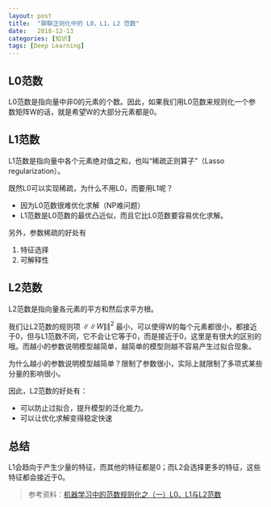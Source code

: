 ```yaml
---
layout: post
title:  "聊聊正则化中的 L0，L1，L2 范数"
date:   2018-12-13
categories: [知识]
tags: [Deep Learning]
---
```



## L0范数
L0范数是指向量中非0的元素的个数。因此，如果我们用L0范数来规则化一个参数矩阵W的话，就是希望W的大部分元素都是0。

## L1范数
L1范数是指向量中各个元素绝对值之和，也叫“稀疏正则算子”（Lasso regularization）。

既然L0可以实现稀疏，为什么不用L0，而要用L1呢？
* 因为L0范数很难优化求解（NP难问题）
* L1范数是L0范数的最优凸近似，而且它比L0范数要容易优化求解。

另外，参数稀疏的好处有
1. 特征选择
2. 可解释性

## L2范数
L2范数是指向量各元素的平方和然后求平方根。

我们让L2范数的规则项 $\|\|W\|\|^2$ 最小，可以使得W的每个元素都很小，都接近于0，但与L1范数不同，它不会让它等于0，而是接近于0，这里是有很大的区别的哦。而越小的参数说明模型越简单，越简单的模型则越不容易产生过拟合现象。

为什么越小的参数说明模型越简单？限制了参数很小，实际上就限制了多项式某些分量的影响很小。

因此，L2范数的好处有：
* 可以防止过拟合，提升模型的泛化能力。
* 可以让优化求解变得稳定快速

## 总结
L1会趋向于产生少量的特征，而其他的特征都是0；而L2会选择更多的特征，这些特征都会接近于0。

> 参考资料：[机器学习中的范数规则化之（一）L0、L1与L2范数](https://blog.csdn.net/zouxy09/article/details/24971995)


